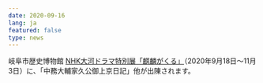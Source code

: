 ```yaml
---
date: 2020-09-16
lang: ja
featured: false
type: news
---
```

岐阜市歴史博物館 <a href="https://www.rekihaku.gifu.gifu.jp/exhibition/event/taiga-kirin2020/" target="_blank">NHK大河ドラマ特別展「麒麟がくる」</a>（2020年9月18日～11月3日）に、「中務大輔家久公御上京日記」他が出陳されます。
